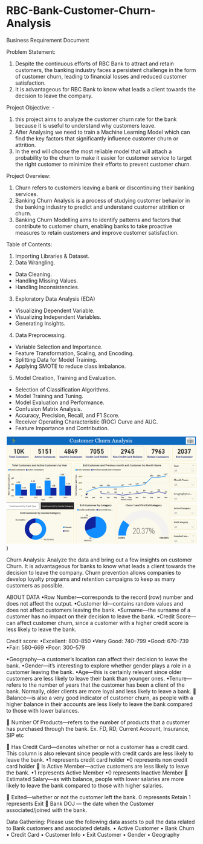 # RBC-Bank-Customer-Churn-Analysis

Business Requirement Document 

Problem Statement:
1. Despite the continuous efforts of RBC Bank to attract and retain customers, the banking industry faces a persistent challenge in the form of customer churn, leading to financial losses and reduced customer satisfaction.
2. It is advantageous for RBC Bank to know what leads a client towards the decision to leave the company. 

Project Objective: - 
1. this project aims to analyze the customer churn rate for the bank because it is useful to understand why customers leave.
2. After Analysing we need to train a Machine Learning Model which can find the key factors that significantly influence customer churn or attrition.
3. In the end will choose the most reliable model that will attach a probability to the churn to make it easier for customer service to target the right customer to minimize their efforts to prevent customer churn.

Project Overview:
1. Churn refers to customers leaving a bank or discontinuing their banking services.
2. Banking Churn Analysis is a process of studying customer behavior in the banking industry to predict and understand customer attrition or churn.
3. Banking Churn Modelling aims to identify patterns and factors that contribute to customer churn, enabling banks to take proactive measures to retain customers and improve customer satisfaction.

Table of Contents:
1. Importing Libraries & Dataset.
2. Data Wrangling.
* Data Cleaning.
* Handling Missing Values.
* Handling Inconsistencies.

3. Exploratory Data Analysis (EDA) 
* Visualizing Dependent Variable.
* Visualizing Independent Variables.
* Generating Insights.

4. Data Preprocessing.
* Variable Selection and Importance.
* Feature Transformation, Scaling, and Encoding.
* Splitting Data for Model Training.
* Applying SMOTE to reduce class imbalance.

5. Model Creation, Training and Evaluation.
* Selection of Classification Algorithms.
* Model Training and Tuning.
* Model Evaluation and Performance.
* Confusion Matrix Analysis.
* Accuracy, Precision, Recall, and F1 Score.
* Receiver Operating Characteristic (ROC) Curve and AUC.
* Feature Importance and Contribution.

![Alt text](https://github.com/NarendraSaurabh/RBC-Bank-Customer-Churn-Analysis/blob/main/Screenshot%202024-04-16%20225030.png))


Churn Analysis: 
Analyze the data and bring out a few insights on customer Churn.
It is advantageous for banks to know what leads a client towards the decision to leave the company.
Churn prevention allows companies to develop loyalty programs and retention campaigns to keep as many customers as possible.

ABOUT DATA
•Row Number—corresponds to the record (row) number and does not affect the output.
•Customer Id—contains random values and does not affect customers leaving the bank.
•Surname—the surname of a customer has no impact on their decision to leave the bank.
•Credit Score—can affect customer churn, since a customer with a higher credit score is less likely to leave the bank.

Credit score: 
•Excellent: 800–850
•Very Good: 740–799
•Good: 670–739
•Fair: 580–669
•Poor: 300–579

•Geography—a customer’s location can affect their decision to leave the bank.
•Gender—it’s interesting to explore whether gender plays a role in a customer leaving the bank.
•Age—this is certainly relevant since older customers are less likely to leave their bank than younger ones.
•Tenure—refers to the number of years that the customer has been a client of the bank. Normally, older clients are more loyal and less likely to leave a bank.
	Balance—is also a very good indicator of customer churn, as people with a higher balance in their accounts are less likely to leave the bank compared to those with lower balances.

	Number Of Products—refers to the number of products that a customer has purchased through the bank. Ex. FD, RD, Current Account, Insurance, SIP etc

	Has Credit Card—denotes whether or not a customer has a credit card. This column is also relevant since people with credit cards are less likely to leave the bank.
•1 represents credit card holder
•0 represents non credit card holder
	Is Active Member—active customers are less likely to leave the bank.
•1 represents Active Member
•0 represents Inactive Member
	Estimated Salary—as with balance, people with lower salaries are more likely to leave the bank compared to those with higher salaries.

	Exited—whether or not the customer left the bank.
  		0 represents Retain 
 		 1 represents Exit
	Bank DOJ — the date when the Customer associated/joined with the bank.

Data Gathering:
Please use the following data assets to pull the data related to Bank customers and associated details.
•	Active Customer 
•	Bank Churn
•	Credit Card
•	Customer Info
•	Exit Customer
•	Gender
•	Geography
